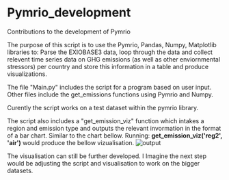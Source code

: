 # Pymrio_development
Contributions to the development of Pymrio

The purpose of this script is to use the Pymrio, Pandas, Numpy, Matplotlib libraries to: Parse the EXIOBASE3 data, loop through the data and collect relevent time series data on GHG emissions (as well as other enviornmental stressors) per country and store this information in a table and produce visualizations. 

The file "Main.py" includes the script for a program based on user input. Other files include the get_emissions functions using Pymrio and Numpy. 

Curently the script works on a test dataset within the pymrio library. 

The script also includes a "get_emission_viz" function which intakes a region and emission type and outputs the relevant invormation in the format of a bar chart. Similar to the chart bellow. Running: **get_emission_viz('reg2', 'air')** would produce the bellow vizualisation.  ![output](https://user-images.githubusercontent.com/62759252/134172231-d48066c5-1d4e-4511-9699-e4e4d4c6d5d6.png)

The visualisation can still be further developed. I Imagine the next step would be adjusting the script and visualisation to work on the bigger datasets. 
